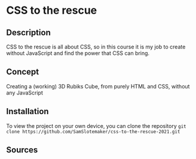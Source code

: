 # CSS to the rescue

## Description
CSS to the rescue is all about CSS, so in this course it is my job to create without JavaScript and find the power that CSS can bring. 

## Concept
Creating a (working) 3D Rubiks Cube, from purely HTML and CSS, without any JavaScript 

## Installation
To view the project on your own device, you can clone the repository
`git clone https://github.com/SamSlotemaker/css-to-the-rescue-2021.git`

## Sources